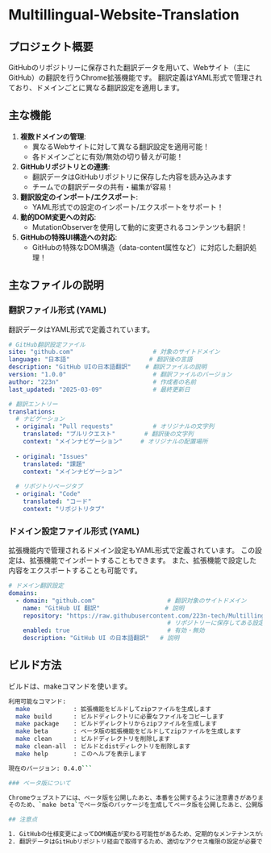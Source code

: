 # Multillingual-Website-Translation

## プロジェクト概要

GitHubのリポジトリーに保存された翻訳データを用いて、Webサイト（主にGitHub）の翻訳を行うChrome拡張機能です。
翻訳定義はYAML形式で管理されており、ドメインごとに異なる翻訳設定を適用します。

## 主な機能

1. **複数ドメインの管理**:
   - 異なるWebサイトに対して異なる翻訳設定を適用可能！
   - 各ドメインごとに有効/無効の切り替えが可能！
2. **GitHubリポジトリとの連携**:
   - 翻訳データはGitHubリポジトリに保存した内容を読み込みます
   - チームでの翻訳データの共有・編集が容易！
3. **翻訳設定のインポート/エクスポート**:
   - YAML形式での設定のインポート/エクスポートをサポート！
4. **動的DOM変更への対応**:
   - MutationObserverを使用して動的に変更されるコンテンツも翻訳！
5. **GitHubの特殊UI構造への対応**:
   - GitHubの特殊なDOM構造（data-content属性など）に対応した翻訳処理！

## 主なファイルの説明

### 翻訳ファイル形式 (YAML)

翻訳データはYAML形式で定義されています。

```yaml
# GitHub翻訳設定ファイル
site: "github.com"                      # 対象のサイトドメイン
language: "日本語"                      # 翻訳後の言語
description: "GitHub UIの日本語翻訳"    # 翻訳ファイルの説明
version: "1.0.0"                        # 翻訳ファイルのバージョン
author: "223n"                          # 作成者の名前
last_updated: "2025-03-09"              # 最終更新日

# 翻訳エントリー
translations:
  # ナビゲーション
  - original: "Pull requests"           # オリジナルの文字列
    translated: "プルリクエスト"        # 翻訳後の文字列
    context: "メインナビゲーション"     # オリジナルの配置場所
    
  - original: "Issues"
    translated: "課題"
    context: "メインナビゲーション"
    
  # リポジトリページタブ
  - original: "Code"
    translated: "コード"
    context: "リポジトリタブ"
```

### ドメイン設定ファイル形式 (YAML)

拡張機能内で管理されるドメイン設定もYAML形式で定義されています。
この設定は、拡張機能でインポートすることもできます。
また、拡張機能で設定した内容をエクスポートすることも可能です。

```yaml
# ドメイン翻訳設定
domains:
  - domain: "github.com"                    # 翻訳対象のサイトドメイン
    name: "GitHub UI 翻訳"                  # 説明
    repository: "https://raw.githubusercontent.com/223n-tech/Multillingual-Website-Translation/refs/heads/master/config/translation-config-github.yml"
                                            # リポジトリーに保存してある設定ファイルのURL
    enabled: true                           # 有効・無効
    description: "GitHub UI の日本語翻訳"   # 説明
```

## ビルド方法

ビルドは、makeコマンドを使います。

```bash
利用可能なコマンド:
  make            : 拡張機能をビルドしてzipファイルを生成します
  make build      : ビルドディレクトリに必要なファイルをコピーします
  make package    : ビルドディレクトリからzipファイルを生成します
  make beta       : ベータ版の拡張機能をビルドしてzipファイルを生成します
  make clean      : ビルドディレクトリを削除します
  make clean-all  : ビルドとdistディレクトリを削除します
  make help       : このヘルプを表示します

現在のバージョン: 0.4.0```

### ベータ版について

Chromeウェブストアには、ベータ版を公開したあと、本番を公開するように注意書きがあります。
そのため、`make beta`でベータ版のパッケージを生成してベータ版を公開したあと、公開版を公開するようにしてください。

## 注意点

1. GitHubの仕様変更によってDOM構造が変わる可能性があるため、定期的なメンテナンスが必要です。
2. 翻訳データはGitHubリポジトリ経由で取得するため、適切なアクセス権限の設定が必要です。
